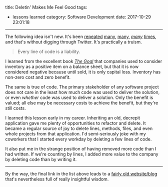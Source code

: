 title: Deletin' Makes Me Feel Good
tags:
  - lessons learned
category: Software Development
date: 2017-10-29 23:01:18
---

The following idea isn't new. It's been [repeated](https://blogs.msdn.microsoft.com/elee/2009/03/11/source-code-is-a-liability-not-an-asset/) [many](http://justindeal.com/post/48670769353/every-line-of-code-is-a-liability-and-a-few-are), [many](http://chrismdp.com/2012/09/code-is-a-liability/), _[many](https://medium.com/production-ready/the-power-of-less-code-56764e2cd534)_ [times](http://www.yacoset.com/Home/every-line-of-code-is-a-user-interface), and that's without digging through Twitter. It's practically a truism.

> Every line of code is a liability.

I learned from the excellent book [_The Goal_](https://www.goodreads.com/book/show/113934.The_Goal) that companies used to consider inventory as a positive item on a balance sheet, but that it is now considered negative because until sold, it is only capital loss. Inventory has non-zero cost and zero benefit.

The same is true of code. The primary stakeholder of any software project does not care in the least how much code was used to deliver the solution, or even _whether_ code was used to deliver a solution. Only the benefit is valued; all else may be necessary costs to achieve the benefit, but they're still costs.

I learned this lesson early in my career. Inheriting an old, decrepit application gave me plenty of opportunities to refactor and delete. It became a regular source of joy to delete lines, methods, files, and even whole projects from that application. I'd semi-seriously joke with my coworkers that I started every workday by deleting a few lines of code. 

It also put me in the strange position of having removed more code than I had written. If we're counting by lines, I added more value to the company by deleting code than by writing it.

----

By the way, the final link in the list above leads to a [fairly old website/blog](http://www.yacoset.com/) that's nevertheless full of really insightful wisdom.